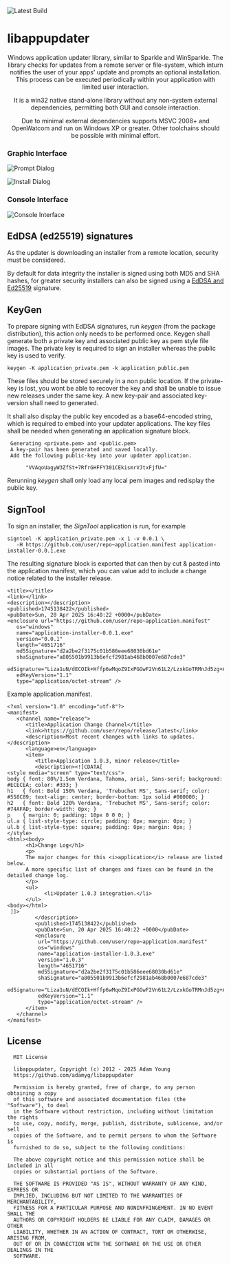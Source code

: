 ![Latest Build](https://github.com/adamyg/libappupdater/actions/workflows/build.yml/badge.svg)

# libappupdater

<p align="center">Windows application updater library, similar to Sparkle and WinSparkle. The library checks for updates from a remote server or file-system, which inturn notifies the user of your apps' update and prompts an optional installation. This process can be executed periodically within your application with limited user interaction.</p>

<p align="center">It is a win32 native stand-alone library without any non-system external dependencies, permitting both GUI and console interaction.<p>
<p align="center">Due to minimal external dependencies supports MSVC 2008+ and OpenWatcom and run on Windows XP or greater.
Other toolchains should be possible with minimal effort.</p>

### Graphic Interface

![Prompt Dialog](art/Prompt_Example.png)

![Install Dialog](art/Install_Example.png)

### Console Interface

![Console Interface](art/Console_Example.png)

## EdDSA (ed25519) signatures

As the updater is downloading an installer from a remote location, security must be considered.

By default for data integrity the installer is signed using both MD5 and SHA hashes, for greater security installers can also be signed using a [EdDSA and Ed25519](https://cryptobook.nakov.com/digital-signatures/eddsa-and-ed25519) signature.

## KeyGen

To prepare signing with EdDSA signatures, run _keygen_ (from the package distribution), this action only needs to be performed once. Keygen shall generate both a private key and associated public key as pem style file images.  The private key is required to sign an installer whereas the public key is used to verify.

```
keygen -K application_private.pem -k application_public.pem
```

These files should be stored securely in a non public location. If the private-key is lost, you wont be able to recover the key and shall be unable to issue new releases under the same key. A new key-pair and associated key-version shall need to generated.

It shall also display the public key encoded as a base64-encoded string, which is required to embed into your updater applications. The key files shall be needed when generating an application signature block.

```
 Generating <private.pem> and <public.pem>
 A key-pair has been generated and saved locally.
 Add the following public-key into your updater application.

      "VVAqoUagyW3ZfSt+7RfrGHFFY301CEkismrVJtxFjfU="
```

Rerunning _keygen_ shall only load any local pem images and redisplay the public key.

## SignTool

To sign an installer, the _SignTool_ application is run, for example

```
signtool -K application_private.pem -x 1 -v 0.0.1 \
   -H https://github.com/user/repo~application.manifest application-installer-0.0.1.exe
```

The resulting signature block is exported that can then by cut & pasted into the application manifest,
which you can value add to include a change notice related to the installer release.

```
<title></title>
<link></link>
<description></description>
<published>1745138422</published>
<pubDate>Sun, 20 Apr 2025 16:40:22 +0000</pubDate>
<enclosure url="https://github.com/user/repo~application.manifest"
   os="windows"
   name="application-installer-0.0.1.exe"
   version="0.0.1"
   length="4651716"
   md5Signature="d2a2be2f3175c01b586eee68030bd61e"
   shaSignature="a805501b9913b6efcf2981ab468b0007e687cde3"
   edSignature="Liza1uN/dECOIk+Hffp6wMqoZ9IxPGGwF2Vn61L2/LzxkGoTRMnJd5zg+A2E7Sl0gCTN/3R3SPp52Lbvn5qGCA=="
   edKeyVersion="1.1"
   type="application/octet-stream" />
```

Example application.manifest.

```
<?xml version="1.0" encoding="utf-8"?>
<manifest>
   <channel name="release">
      <title>Application Change Channel</title>
      <link>https://github.com/user/repo/release/latest</link>
      <description>Most recent changes with links to updates.</description>
      <language>en</language>
      <item>
         <title>Application 1.0.3, minor release</title>
         <description><![CDATA[
<style media="screen" type="text/css">
body { font: 80%/1.5em Verdana, Tahoma, arial, Sans-serif; background: #ECECEA; color: #333; }
h1   { font: Bold 150% Verdana, 'Trebuchet MS', Sans-serif; color: #558C89; text-align: center; border-bottom: 1px solid #000000; }
h2   { font: Bold 120% Verdana, 'Trebuchet MS', Sans-serif; color: #74AFAD; border-width: 0px; }
p    { margin: 0; padding: 10px 0 0 0; }
ul.a { list-style-type: circle; padding: 0px; margin: 0px; }
ul.b { list-style-type: square; padding: 0px; margin: 0px; }
</style>
<html><body>
      <h1>Change Log</h1>
      <p>
      The major changes for this <i>application</i> release are listed below.
      A more specific list of changes and fixes can be found in the detailed change log.
      </p>
      <ul>
            <li>Updater 1.0.3 integration.</li>
      </ul>
<body></html>
 ]]>
         </description>
         <published>1745138422</published>
         <pubDate>Sun, 20 Apr 2025 16:40:22 +0000</pubDate>
         <enclosure
          url="https://github.com/user/repo~application.manifest"
          os="windows"
          name="application-installer-1.0.3.exe"
          version="1.0.3"
          length="4651716"
          md5Signature="d2a2be2f3175c01b586eee68030bd61e"
          shaSignature="a805501b9913b6efcf2981ab468b0007e687cde3"
          edSignature="Liza1uN/dECOIk+Hffp6wMqoZ9IxPGGwF2Vn61L2/LzxkGoTRMnJd5zg+A2E7Sl0gCTN3R3SPp52Lbvn5qGCA=="
          edKeyVersion="1.1"
          type="application/octet-stream" />
      </item>
   </channel>        
</manifest>
```

## License

      MIT License

      libappupdater, Copyright (c) 2012 - 2025 Adam Young
      https://github.com/adamyg/libappupdater

      Permission is hereby granted, free of charge, to any person obtaining a copy
      of this software and associated documentation files (the "Software"), to deal
      in the Software without restriction, including without limitation the rights
      to use, copy, modify, merge, publish, distribute, sublicense, and/or sell
      copies of the Software, and to permit persons to whom the Software is
      furnished to do so, subject to the following conditions:

      The above copyright notice and this permission notice shall be included in all
      copies or substantial portions of the Software.

      THE SOFTWARE IS PROVIDED "AS IS", WITHOUT WARRANTY OF ANY KIND, EXPRESS OR
      IMPLIED, INCLUDING BUT NOT LIMITED TO THE WARRANTIES OF MERCHANTABILITY,
      FITNESS FOR A PARTICULAR PURPOSE AND NONINFRINGEMENT. IN NO EVENT SHALL THE
      AUTHORS OR COPYRIGHT HOLDERS BE LIABLE FOR ANY CLAIM, DAMAGES OR OTHER
      LIABILITY, WHETHER IN AN ACTION OF CONTRACT, TORT OR OTHERWISE, ARISING FROM,
      OUT OF OR IN CONNECTION WITH THE SOFTWARE OR THE USE OR OTHER DEALINGS IN THE
      SOFTWARE.

